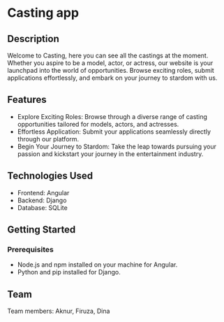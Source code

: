 # Casting app
## Description
Welcome to Casting, here you can see all the castings at the moment. 
Whether you aspire to be a model, actor, or actress, our website is your launchpad into the world of opportunities. Browse exciting roles, submit applications effortlessly, and embark on your journey to stardom with us.
## Features
* Explore Exciting Roles: Browse through a diverse range of casting opportunities tailored for models, actors, and actresses.
* Effortless Application: Submit your applications seamlessly directly through our platform.
* Begin Your Journey to Stardom: Take the leap towards pursuing your passion and kickstart your journey in the entertainment industry.

## Technologies Used
* Frontend: Angular
* Backend: Django
* Database: SQLite

## Getting Started
### Prerequisites
* Node.js and npm installed on your machine for Angular.
* Python and pip installed for Django.

## Team
Team members: Aknur, Firuza, Dina
